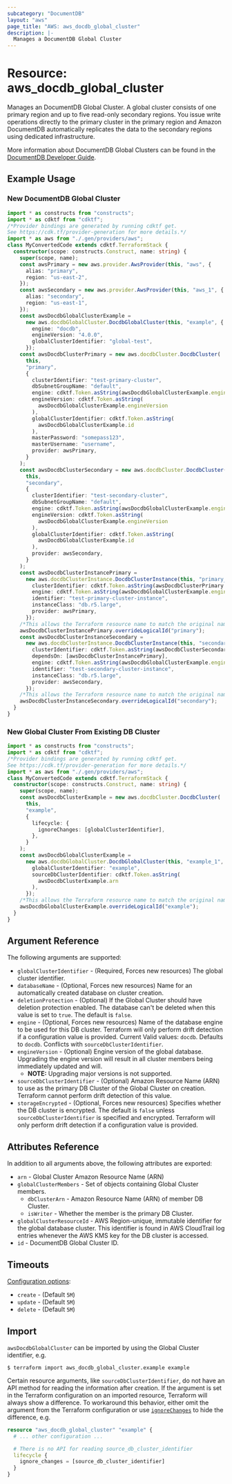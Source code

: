 ```yaml
---
subcategory: "DocumentDB"
layout: "aws"
page_title: "AWS: aws_docdb_global_cluster"
description: |-
  Manages a DocumentDB Global Cluster
---
```


# Resource: aws_docdb_global_cluster

Manages an DocumentDB Global Cluster. A global cluster consists of one primary region and up to five read-only secondary regions. You issue write operations directly to the primary cluster in the primary region and Amazon DocumentDB automatically replicates the data to the secondary regions using dedicated infrastructure.

More information about DocumentDB Global Clusters can be found in the [DocumentDB Developer Guide](https://docs.aws.amazon.com/documentdb/latest/developerguide/global-clusters.html).

## Example Usage

### New DocumentDB Global Cluster

```typescript
import * as constructs from "constructs";
import * as cdktf from "cdktf";
/*Provider bindings are generated by running cdktf get.
See https://cdk.tf/provider-generation for more details.*/
import * as aws from "./.gen/providers/aws";
class MyConvertedCode extends cdktf.TerraformStack {
  constructor(scope: constructs.Construct, name: string) {
    super(scope, name);
    const awsPrimary = new aws.provider.AwsProvider(this, "aws", {
      alias: "primary",
      region: "us-east-2",
    });
    const awsSecondary = new aws.provider.AwsProvider(this, "aws_1", {
      alias: "secondary",
      region: "us-east-1",
    });
    const awsDocdbGlobalClusterExample =
      new aws.docdbGlobalCluster.DocdbGlobalCluster(this, "example", {
        engine: "docdb",
        engineVersion: "4.0.0",
        globalClusterIdentifier: "global-test",
      });
    const awsDocdbClusterPrimary = new aws.docdbCluster.DocdbCluster(
      this,
      "primary",
      {
        clusterIdentifier: "test-primary-cluster",
        dbSubnetGroupName: "default",
        engine: cdktf.Token.asString(awsDocdbGlobalClusterExample.engine),
        engineVersion: cdktf.Token.asString(
          awsDocdbGlobalClusterExample.engineVersion
        ),
        globalClusterIdentifier: cdktf.Token.asString(
          awsDocdbGlobalClusterExample.id
        ),
        masterPassword: "somepass123",
        masterUsername: "username",
        provider: awsPrimary,
      }
    );
    const awsDocdbClusterSecondary = new aws.docdbCluster.DocdbCluster(
      this,
      "secondary",
      {
        clusterIdentifier: "test-secondary-cluster",
        dbSubnetGroupName: "default",
        engine: cdktf.Token.asString(awsDocdbGlobalClusterExample.engine),
        engineVersion: cdktf.Token.asString(
          awsDocdbGlobalClusterExample.engineVersion
        ),
        globalClusterIdentifier: cdktf.Token.asString(
          awsDocdbGlobalClusterExample.id
        ),
        provider: awsSecondary,
      }
    );
    const awsDocdbClusterInstancePrimary =
      new aws.docdbClusterInstance.DocdbClusterInstance(this, "primary_5", {
        clusterIdentifier: cdktf.Token.asString(awsDocdbClusterPrimary.id),
        engine: cdktf.Token.asString(awsDocdbGlobalClusterExample.engine),
        identifier: "test-primary-cluster-instance",
        instanceClass: "db.r5.large",
        provider: awsPrimary,
      });
    /*This allows the Terraform resource name to match the original name. You can remove the call if you don't need them to match.*/
    awsDocdbClusterInstancePrimary.overrideLogicalId("primary");
    const awsDocdbClusterInstanceSecondary =
      new aws.docdbClusterInstance.DocdbClusterInstance(this, "secondary_6", {
        clusterIdentifier: cdktf.Token.asString(awsDocdbClusterSecondary.id),
        dependsOn: [awsDocdbClusterInstancePrimary],
        engine: cdktf.Token.asString(awsDocdbGlobalClusterExample.engine),
        identifier: "test-secondary-cluster-instance",
        instanceClass: "db.r5.large",
        provider: awsSecondary,
      });
    /*This allows the Terraform resource name to match the original name. You can remove the call if you don't need them to match.*/
    awsDocdbClusterInstanceSecondary.overrideLogicalId("secondary");
  }
}

```

### New Global Cluster From Existing DB Cluster

```typescript
import * as constructs from "constructs";
import * as cdktf from "cdktf";
/*Provider bindings are generated by running cdktf get.
See https://cdk.tf/provider-generation for more details.*/
import * as aws from "./.gen/providers/aws";
class MyConvertedCode extends cdktf.TerraformStack {
  constructor(scope: constructs.Construct, name: string) {
    super(scope, name);
    const awsDocdbClusterExample = new aws.docdbCluster.DocdbCluster(
      this,
      "example",
      {
        lifecycle: {
          ignoreChanges: [globalClusterIdentifier],
        },
      }
    );
    const awsDocdbGlobalClusterExample =
      new aws.docdbGlobalCluster.DocdbGlobalCluster(this, "example_1", {
        globalClusterIdentifier: "example",
        sourceDbClusterIdentifier: cdktf.Token.asString(
          awsDocdbClusterExample.arn
        ),
      });
    /*This allows the Terraform resource name to match the original name. You can remove the call if you don't need them to match.*/
    awsDocdbGlobalClusterExample.overrideLogicalId("example");
  }
}

```

## Argument Reference

The following arguments are supported:

* `globalClusterIdentifier` - (Required, Forces new resources) The global cluster identifier.
* `databaseName` - (Optional, Forces new resources) Name for an automatically created database on cluster creation.
* `deletionProtection` - (Optional) If the Global Cluster should have deletion protection enabled. The database can't be deleted when this value is set to `true`. The default is `false`.
* `engine` - (Optional, Forces new resources) Name of the database engine to be used for this DB cluster. Terraform will only perform drift detection if a configuration value is provided. Current Valid values: `docdb`. Defaults to `docdb`. Conflicts with `sourceDbClusterIdentifier`.
* `engineVersion` - (Optional) Engine version of the global database. Upgrading the engine version will result in all cluster members being immediately updated and will.
    * **NOTE:** Upgrading major versions is not supported.
* `sourceDbClusterIdentifier` - (Optional) Amazon Resource Name (ARN) to use as the primary DB Cluster of the Global Cluster on creation. Terraform cannot perform drift detection of this value.
* `storageEncrypted` - (Optional, Forces new resources) Specifies whether the DB cluster is encrypted. The default is `false` unless `sourceDbClusterIdentifier` is specified and encrypted. Terraform will only perform drift detection if a configuration value is provided.

## Attributes Reference

In addition to all arguments above, the following attributes are exported:

* `arn` - Global Cluster Amazon Resource Name (ARN)
* `globalClusterMembers` - Set of objects containing Global Cluster members.
    * `dbClusterArn` - Amazon Resource Name (ARN) of member DB Cluster.
    * `isWriter` - Whether the member is the primary DB Cluster.
* `globalClusterResourceId` - AWS Region-unique, immutable identifier for the global database cluster. This identifier is found in AWS CloudTrail log entries whenever the AWS KMS key for the DB cluster is accessed.
* `id` - DocumentDB Global Cluster ID.

## Timeouts

[Configuration options](https://developer.hashicorp.com/terraform/language/resources/syntax#operation-timeouts):

* `create` - (Default `5M`)
* `update` - (Default `5M`)
* `delete` - (Default `5M`)

## Import

`awsDocdbGlobalCluster` can be imported by using the Global Cluster identifier, e.g.

```
$ terraform import aws_docdb_global_cluster.example example
```

Certain resource arguments, like `sourceDbClusterIdentifier`, do not have an API method for reading the information after creation. If the argument is set in the Terraform configuration on an imported resource, Terraform will always show a difference. To workaround this behavior, either omit the argument from the Terraform configuration or use [`ignoreChanges`](https://www.terraform.io/docs/configuration/meta-arguments/lifecycle.html#ignore_changes) to hide the difference, e.g.

```terraform
resource "aws_docdb_global_cluster" "example" {
  # ... other configuration ...

  # There is no API for reading source_db_cluster_identifier
  lifecycle {
    ignore_changes = [source_db_cluster_identifier]
  }
}
```

<!-- cache-key: cdktf-0.17.0-pre.15 input-88d06ab5ccdfd3a36e4efe61713c0c88e4d911d5a4b5fc0eff2436802b88cd65 -->